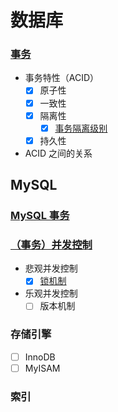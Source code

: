 # 数据库


### [事务](/docs/事务)
- 事务特性（ACID）
    - [x] 原子性
    - [x] 一致性
    - [x] 隔离性
        - [x] [事务隔离级别](/docs/事务/事务隔离级别.md)
    - [x] 持久性
- ACID 之间的关系


## MySQL

### [MySQL 事务](/docs/MySQL/事务.md)

### [（事务）并发控制](/docs/MySQL/并发控制)
- 悲观并发控制
    - [x] [锁机制](/docs/MySQL/并发控制/锁机制.md)
- 乐观并发控制
    - [ ] 版本机制

### 存储引擎
- [ ] InnoDB
- [ ] MyISAM

### 索引
